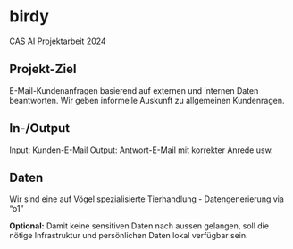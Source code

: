 # birdy

CAS AI Projektarbeit 2024

## Projekt-Ziel

E-Mail-Kundenanfragen basierend auf externen und internen Daten beantworten. 
Wir geben informelle Auskunft zu allgemeinen Kundenragen.

## In-/Output

Input: Kunden-E-Mail
Output: Antwort-E-Mail mit korrekter Anrede usw.

## Daten

Wir sind eine auf Vögel spezialisierte Tierhandlung - Datengenerierung via “o1”

**Optional:**
Damit keine sensitiven Daten nach aussen gelangen, soll die nötige Infrastruktur und persönlichen Daten lokal verfügbar sein.

